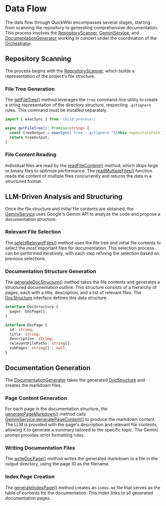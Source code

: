 # Data Flow
The data flow through QuickWiki encompasses several stages, starting from scanning the repository to generating comprehensive documentation. This process involves the [RepositoryScanner](/src/services/repositoryScanner.ts), [GeminiService](/src/services/geminiService.ts), and [DocumentationGenerator](/src/services/documentationGenerator.ts) working in concert under the coordination of the [Orchestrator](/src/services/orchestrator.ts).

## Repository Scanning
The process begins with the [RepositoryScanner](/src/services/repositoryScanner.ts), which builds a representation of the project's file structure.

### File Tree Generation
The [getFileTree()](/src/services/repositoryScanner.ts#L7) method leverages the `tree` command-line utility to create a string representation of the directory structure, respecting `.gitignore` rules. This command must be installed separately.

```typescript
import { execSync } from 'child_process';

async getFileTree(): Promise<string> {
  const treeOutput = execSync(`tree --gitignore "${this.repositoryPath}"`).toString();
  return treeOutput;
}
```

### File Content Reading
Individual files are read by the [readFileContent()](/src/services/repositoryScanner.ts#L30) method, which skips large or binary files to optimize performance. The [readMultipleFiles()](/src/services/repositoryScanner.ts#L52) function reads the content of multiple files concurrently and returns the data in a structured format.

## LLM-Driven Analysis and Structuring
Once the file structure and initial file contents are obtained, the [GeminiService](/src/services/geminiService.ts) uses Google's Gemini API to analyze the code and propose a documentation structure.

### Relevant File Selection
The [selectRelevantFiles()](/src/services/geminiService.ts#L66) method uses the file tree and initial file contents to select the most important files for documentation. This selection process can be performed iteratively, with each step refining the selection based on previous selections.

### Documentation Structure Generation
The [generateDocStructure()](/src/services/geminiService.ts#L125) method takes the file contents and generates a structured documentation outline. This structure consists of a hierarchy of pages, each with a title, description, and a list of relevant files. The [DocStructure](/src/models/types.ts#L9) interface defines this data structure.

```typescript
interface DocStructure {
  pages: DocPage[];
}

interface DocPage {
  id: string;
  title: string;
  description: string;
  relevantFilePaths: string[];
  subPages: string[] | null;
}
```

## Documentation Generation

The [DocumentationGenerator](/src/services/documentationGenerator.ts) takes the generated [DocStructure](/src/models/types.ts#L9) and creates the markdown files.

### Page Content Generation
For each page in the documentation structure, the [generatePageMarkdown()](/src/services/documentationGenerator.ts#L48) method calls [GeminiService.generatePageContent()](/src/services/geminiService.ts#L175) to produce the markdown content. The LLM is provided with the page's description and relevant file contents, allowing it to generate a summary tailored to the specific topic. The Gemini prompt provides strict formatting rules.

### Writing Documentation Files
The [writeDocPage()](/src/services/documentationGenerator.ts#L53) method writes the generated markdown to a file in the output directory, using the page ID as the filename.

### Index Page Creation
The [generateIndexPage()](/src/services/documentationGenerator.ts#L57) method creates an `index.md` file that serves as the table of contents for the documentation. This index links to all generated documentation pages.
